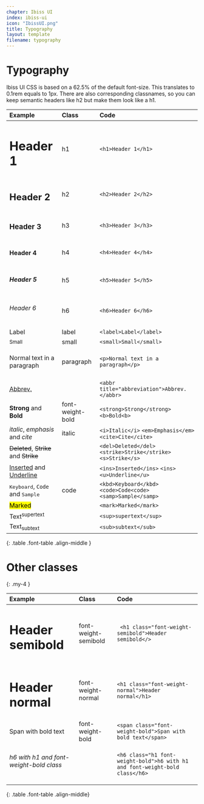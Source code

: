 ```yaml
---
chapter: Ibiss UI
index: ibiss-ui
icon: "IbissUI.png"
title: Typography
layout: template
filename: typography
--- 
```


# Typography

Ibiss UI CSS is based on a 62.5% of the default font-size. This translates to 0.1rem equals to 1px. 
There are also corresponding classnames, so you can keep semantic headers like h2 but make them look like a h1. 

| Example                                        | Class                                                     | Code                                                  | 
| :-------------------------------------------   | :-------------------------------------------------------- | :--------------------------------------------------   |
| <h1>Header 1</h1>                              | h1                                                        | ```<h1>Header 1</h1>```                               |
| <h2>Header 2</h2>                              | h2                                                        | ```<h2>Header 2</h2>```                               |
| <h3>Header 3</h3>                              | h3                                                        | ```<h3>Header 3</h3>```                               |
| <h4>Header 4</h4>                              | h4                                                        | ```<h4>Header 4</h4>```                               |
| <h5>Header 5</h5>                              | h5                                                        | ```<h5>Header 5</h5>```                               |
| <h6>Header 6</h6>                              | h6                                                        | ```<h6>Header 6</h6>```                               |
| <label>Label</label>                           | label                                                     | ```<label>Label</label>```                            |
| <small>Small</small>                           | small                                                     | ```<small>Small</small>```                            |
| <p>Normal text in a paragraph</p>              | paragraph                                                 | ```<p>Normal text in a paragraph</p>```               |
|                                                |                                                           |                                                       |
| <abbr title="abbreviation">Abbrev.</abbr>      |                                                           | ```<abbr title="abbreviation">Abbrev.</abbr>```       |
| <strong>Strong</strong> and <b>Bold<b>         | font-weight-bold                                          | ```<strong>Strong</strong>``` ``` <b>Bold<b>```       | 
| <i>italic</i>, <em>emphasis</em> and <cite>cite</cite> | italic                               | ```<i>Italic</i>``` ```<em>Emphasis</em>``` ```<cite>Cite</cite>```|
| <del>Deleted</del>, <strike>Strike</strike> and <s>Strike</s> |                       | ```<del>Deleted</del>``` ```<strike>Strike</strike>``` ```<s>Strike</s>``` |
| <ins>Inserted</ins> and <u>Underline</u>       |                                              | ```<ins>Inserted</ins>``` ```<ins><u>Underline</u>```              |
| <kbd>Keyboard</kbd>, <code>Code</code> and <samp>Sample</samp> | code        | ```<kbd>Keyboard</kbd>``` ```<code>Code<code>``` ```<samp>Sample</samp>```          |
| <mark>Marked</mark>                            |                                                           |```<mark>Marked</mark>```                              |
| <span>Text</span><sup>supertext</sup>          |                                                           |```<sup>supertext</sup>```                             |
| <span>Text</span><sub>subtext</sub>            |                                                           |```<sub>subtext</sub>```                               |
{: .table .font-table .align-middle }

# Other classes
{: .my-4 }


| Example                                        | Class                                                     | Code                                                  | 
| :-------------------------------------------   | :-------------------------------------------------------- | :--------------------------------------------------   |
| <h1 class="font-weight-semibold">Header semibold</h1> | font-weight-semibold  | ``` <h1 class="font-weight-semibold">Header semibold</>```                         |
| <h1 class="font-weight-normal">Header normal</h1> | font-weight-normal      | ```<h1 class="font-weight-normal">Header normal</h1>```                              |
| <span class="font-weight-bold">Span with bold text</span> | font-weight-bold| ```<span class="font-weight-bold">Span with bold text</span>```                      |
| <h6 class="h1 font-weight-bold">h6 with h1 and font-weight-bold class</h6> |      | ```<h6 class="h1 font-weight-bold">h6 with h1 and font-weight-bold class</h6>```|
{: .table .font-table .align-middle}

